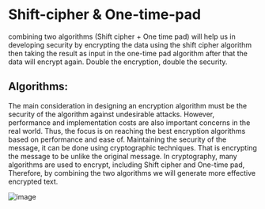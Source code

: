 # Shift-cipher & One-time-pad

combining two algorithms (Shift cipher + One time pad) will help us in developing security by encrypting the data using the shift cipher algorithm then taking the result as input in the one-time pad algorithm after that the data will encrypt again.
Double the encryption, double the security.

## Algorithms:

The main consideration in designing an encryption algorithm must be the security of the algorithm against undesirable attacks. However, performance and implementation costs are also important concerns in the real world. Thus, the focus is on reaching the best encryption algorithms based on performance and ease of. Maintaining the security of the message, it can be done using cryptographic techniques. That is encrypting the message to be unlike the original message. In cryptography, many algorithms are used to encrypt, including Shift cipher and One-time pad, Therefore, by combining the two algorithms we will generate more effective encrypted text.

![image](https://user-images.githubusercontent.com/53663892/211306384-9fe8e5d3-14b9-4f5b-bdc8-686abc48d632.png)
